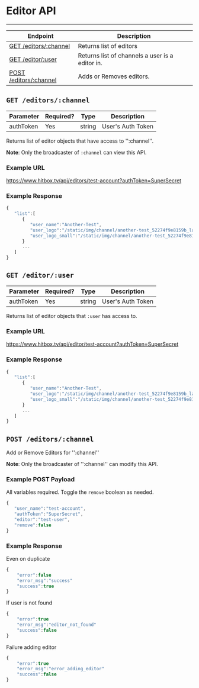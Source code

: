 # Editor API
***


| Endpoint | Description |
| ---- | --------------- |
| [GET /editors/:channel](/channel/editors.md#get-editorschannel) |  Returns list of editors |
| [GET /editor/:user](/channel/editors.md#get-editoruser) | Returns list of channels a user is a editor in.|
| [POST /editors/:channel](/channel/editors.md#post-editorschannel) | Adds or Removes editors. |

## `GET /editors/:channel`

| Parameter | Required? | Type | Description |
| --- | --- | --- | --- |
| authToken | Yes | string | User's Auth Token |

Returns list of editor objects that have access to '':channel''.

**Note**: Only the broadcaster of `:channel` can view this API.

### Example URL

https://www.hitbox.tv/api/editors/test-account?authToken=SuperSecret

### Example Response 

```javascript
{
   "list":[
      {
         "user_name":"Another-Test",
         "user_logo":"/static/img/channel/another-test_52274f9e8159b_large.jpg",
         "user_logo_small":"/static/img/channel/another-test_52274f9e8159b_small.jpg"
      }
      ...
   ]
}
```

## `GET /editor/:user`

| Parameter | Required? | Type | Description |
| --- | --- | --- | --- |
| authToken | Yes | string | User's Auth Token |

Returns list of editor objects that `:user` has access to.

### Example URL

https://www.hitbox.tv/api/editor/test-account?authToken=SuperSecret

### Example Response 

```javascript
{
   "list":[
      {
         "user_name":"Another-Test",
         "user_logo":"/static/img/channel/another-test_52274f9e8159b_large.jpg",
         "user_logo_small":"/static/img/channel/another-test_52274f9e8159b_small.jpg"
      }
      ...
   ]
}
```

## `POST /editors/:channel`

Add or Remove Editors for '':channel''

**Note**: Only the broadcaster of '':channel'' can modify this API.

### Example POST Payload

All variables required. Toggle the `remove` boolean as needed.

```javascript
{
   "user_name":"test-account",
   "authToken":"SuperSecret",
   "editor":"test-user",
   "remove":false
}
```

### Example Response

Even on duplicate 
```javascript
{
    "error":false
    "error_msg":"success"
    "success":true
}
```

If user is not found

```javascript
{
    "error":true
    "error_msg":"editor_not_found"
    "success":false
}
```

Failure adding editor

```javascript
{
    "error":true
    "error_msg":"error_adding_editor"
    "success":false
}
```

